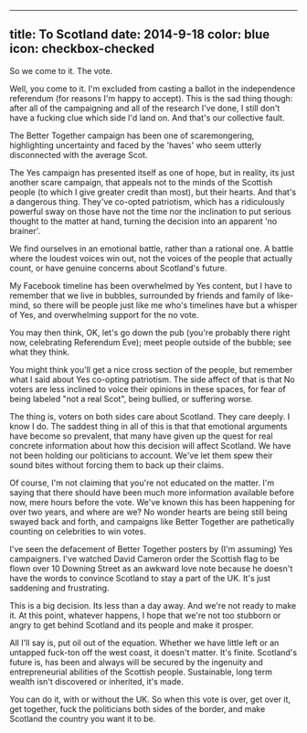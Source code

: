 ----
title: To Scotland
date: 2014-9-18
color: blue
icon: checkbox-checked
----

So we come to it. The vote.

Well, you come to it. I'm excluded from casting a ballot in the independence referendum (for reasons I'm happy to accept). This is the sad thing though: after all of the campaigning and all of the research I've done, I still don't have a fucking clue which side I'd land on. And that's our collective fault.

The Better Together campaign has been one of scaremongering, highlighting uncertainty and faced by the 'haves' who seem utterly disconnected with the average Scot.

The Yes campaign has presented itself as one of hope, but in reality, its just another scare campaign, that appeals not to the minds of the Scottish people (to which I give greater credit than most), but their hearts. And that's a dangerous thing. They've co-opted patriotism, which has a ridiculously powerful sway on those have not the time nor the inclination to put serious thought to the matter at hand, turning the decision into an apparent 'no brainer'.

We find ourselves in an emotional battle, rather than a rational one. A battle where the loudest voices win out, not the voices of the people that actually count, or have genuine concerns about Scotland's future.

My Facebook timeline has been overwhelmed by Yes content, but I have to remember that we live in bubbles, surrounded by friends and family of like-mind, so there will be people just like me who's timelines have but a whisper of Yes, and overwhelming support for the no vote.

You may then think, OK, let's go down the pub (you're probably there right now, celebrating Referendum Eve); meet people outside of the bubble; see what they think.

You might think you'll get a nice cross section of the people, but remember what I said about Yes co-opting patriotism. The side affect of that is that No voters are less inclined to voice their opinions in these spaces, for fear of being labeled "not a real Scot", being bullied, or suffering worse.

The thing is, voters on both sides care about Scotland. They care deeply. I know I do. The saddest thing in all of this is that that emotional arguments have become so prevalent, that many have given up the quest for real concrete information about how this decision will affect Scotland. We have not been holding our politicians to account. We've let them spew their sound bites without forcing them to back up their claims.

Of course, I'm not claiming that you're not educated on the matter. I'm saying that there should have been much more information available before now, mere hours before the vote. We've known this has been happening for over two years, and where are we? No wonder hearts are being still being swayed back and forth, and campaigns like Better Together are pathetically counting on celebrities to win votes.

I've seen the defacement of Better Together posters by (I'm assuming) Yes campaigners. I've watched David Cameron order the Scottish flag to be flown over 10 Downing Street as an awkward love note because he doesn't have the words to convince Scotland to stay a part of the UK. It's just saddening and frustrating.

This is a big decision. Its less than a day away. And we're not ready to make it. At this point, whatever happens, I hope that we're not too stubborn or angry to get behind Scotland and its people and make it prosper.

All I'll say is, put oil out of the equation. Whether we have little left or an untapped fuck-ton off the west coast, it doesn't matter. It's finite. Scotland's future is, has been and always will be secured by the ingenuity and entrepreneurial abilities of the Scottish people. Sustainable, long term wealth isn't discovered or inherited, it's made.

You can do it, with or without the UK. So when this vote is over, get over it, get together, fuck the politicians both sides of the border, and make Scotland the country you want it to be.
